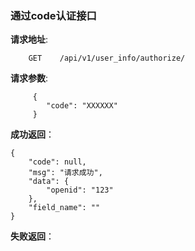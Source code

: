 ### 通过code认证接口

**请求地址**:
```
    GET    /api/v1/user_info/authorize/
```

**请求参数**:
```
     {
        "code": "XXXXXX"       
     }
```

**成功返回**：
```
{
    "code": null,
    "msg": "请求成功",
    "data": {
        "openid": "123"       
    },
    "field_name": ""
}
```

**失败返回**：
```

```